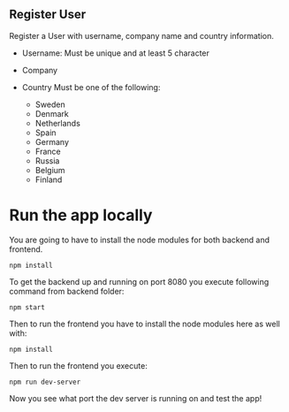 ## Register User

Register a User with username, company name and country information.

- Username:
  Must be unique and at least 5 character

- Company

- Country
  Must be one of the following:
  - Sweden
  - Denmark
  - Netherlands
  - Spain
  - Germany
  - France
  - Russia
  - Belgium
  - Finland



Run the app locally
===================

You are going to have to install the node modules for both backend and frontend.

`npm install`

To get the backend up and running on port 8080 you execute following command from backend folder:

`npm start`

Then to run the frontend you have to install the node modules here as well with:

`npm install`

Then to run the frontend you execute:

`npm run dev-server`

Now you see what port the dev server is running on and test the app!
